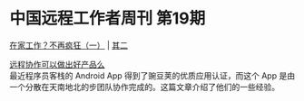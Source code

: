 # 中国远程工作者周刊 第19期


[在家工作？不再疯狂（一）][a11] | [其二][a12]  


[远程协作可以做出好产品么][a2]  
最近程序员客栈的 Android App 得到了豌豆荚的优质应用认证，而这个 App 是由一个分散在天南地北的步团队协作完成的。这篇文章介绍了他们的一些经验。


[a11]: http://st.hujiang.com/topic/163414842111/
[a12]: http://st.hujiang.com/topic/163414861828/
[a2]: https://www.v2ex.com/t/186588
